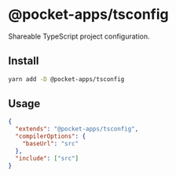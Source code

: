 # @pocket-apps/tsconfig

Shareable TypeScript project configuration.

## Install

```bash
yarn add -D @pocket-apps/tsconfig
```

## Usage

```json
{
  "extends": "@pocket-apps/tsconfig",
  "compilerOptions": {
    "baseUrl": "src"
  },
  "include": ["src"]
}
```
